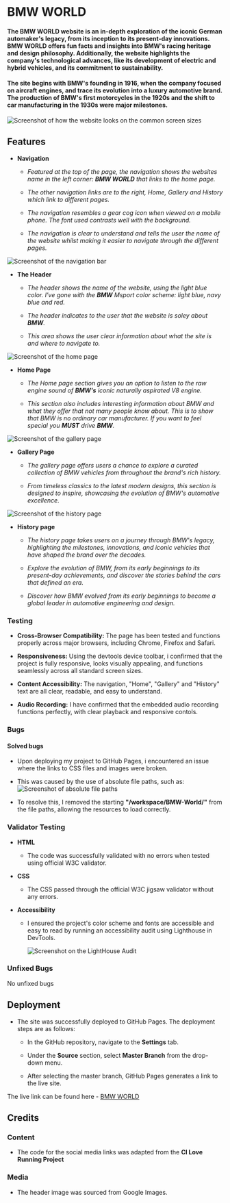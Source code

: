 # BMW WORLD

#### The BMW WORLD website is an in-depth exploration of the iconic German automaker's legacy, from its inception to its present-day innovations. BMW WORLD offers fun facts and insights into BMW's racing heritage and design philosophy. Additionally, the website highlights the company's technological advances, like its development of electric and hybrid vehicles, and its commitment to sustainability.

#### The site begins with BMW's founding in 1916, when the company focused on aircraft engines, and trace its evolution into a luxury automotive brand. The production of BMW's first motorcycles in the 1920s and the shift to car manufacturing in the 1930s were major milestones.


![Screenshot of how the website looks on the common screen sizes](assets/images/Screenshot.png)

## Features
- **Navigation**

  - *Featured at the top of the page, the navigation shows the websites name in the left corner: **BMW WORLD** that links to the home page.*

  - *The other navigation links are to the right, Home, Gallery and History which link to different pages.*

  - *The navigation resembles a gear cog icon when viewed on a mobile phone. The font used contrasts well with the background.*

  - *The navigation is clear to understand and tells the user the name of the website whilst making it easier to navigate through the different pages.*


![Screenshot of the navigation bar](assets/images/Screenshot-nav.png)

- **The Header**

  - *The header shows the name of the website, using the light blue color. I've gone with the **BMW** Msport color scheme: light blue, navy blue and red.*

  - *The header indicates to the user that the website is soley about **BMW**.*

  - *This area shows the user clear information about what the site is and where to navigate to.*


![Screenshot of the home page](assets/images/Screenshot-home-page.png)

- **Home Page**

  - *The Home page section gives you an option to listen to the raw engine sound of **BMW's** iconic naturally aspirated V8 engine.*

  - *This section also includes interesting information about BMW and what they offer that not many people know about. This is to show that BMW is no ordinary car manufacturer. If you want to feel special you **MUST** drive **BMW**.*


![Screenshot of the gallery page](assets/images/Screenshot-gallery.png)

- **Gallery Page**

  - *The gallery page offers users a chance to explore a curated collection of BMW vehicles from throughout the brand's rich history.*

  - *From timeless classics to the latest modern designs, this section is designed to inspire, showcasing the evolution of BMW's automotive excellence.*


![Screenshot of the history page](assets/images/Screenshot-history-page.png)

- **History page**

  - *The history page takes users on a journey through BMW's legacy, highlighting the milestones, innovations, and iconic vehicles that have shaped the brand over the decades.*

  - *Explore the evolution of BMW, from its early beginnings to its present-day achievements, and discover the stories behind the cars that defined an era.*

  - *Discover how BMW evolved from its early beginnings to become a global leader in automotive engineering and design.*


### Testing

  - **Cross-Browser Compatibility:** The page has been tested and functions properly across major browsers, including Chrome, Firefox and Safari.

  - **Responsiveness:** Using the devtools device toolbar, i confirmed that the project is fully responsive, looks visually appealing, and functions seamlessly across all standard screen sizes.

  - **Content Accessibility:** The navigation, "Home", "Gallery" and "History" text are all clear, readable, and easy to understand.

  - **Audio Recording:** I have confirmed that the embedded audio recording functions perfectly, with clear playback and responsive contols.


### Bugs

#### Solved bugs

  - Upon deploying my project to GitHub Pages, i encountered an issue where the links to CSS files and images were broken.

  - This was caused by the use of absolute file paths, such as:
  ![Screenshot of absolute file paths](assets/images/Screenshot-incorrect-path.png)

  - To resolve this, I removed the starting **"/workspace/BMW-World/"** from the file paths, allowing the resources to load correctly.


### Validator Testing

  - **HTML**

    - The code was successfully validated with no errors when tested using official W3C validator.

  - **CSS**

    - The CSS passed through the official W3C jigsaw validator without any errors.

  - **Accessibility**

    - I ensured the project's color scheme and fonts are accessible and easy to read by running an accessibility audit using Lighthouse in DevTools.

      ![Screenshot on the LightHouse Audit](assets/images/Screenshot-lighthouse.png)


### Unfixed Bugs

No unfixed bugs


## Deployment

  - The site was successfully deployed to GitHub Pages. The deployment steps are as follows:

    - In the GitHub repository, navigate to the **Settings** tab.

    - Under the **Source** section, select **Master Branch** from the drop-down menu.

    - After selecting the master branch, GitHub Pages generates a link to the live site.

The live link can be found here - [BMW WORLD](https://tirths101.github.io/BMW-World/)


## Credits

### Content

  - The code for the social media links was adapted from the **Cl Love Running Project**

### Media

  - The header image was sourced from Google Images.